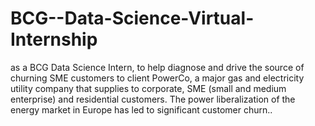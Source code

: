 # BCG--Data-Science-Virtual-Internship
as a BCG Data Science Intern, to help diagnose and drive the source of churning SME customers to client PowerCo, a major gas and electricity utility company that supplies to corporate, SME (small and medium enterprise) and residential customers. The power liberalization of the energy market in Europe has led to significant customer churn..
